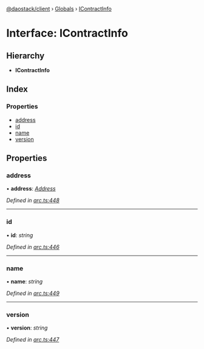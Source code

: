 [@daostack/client](../README.md) › [Globals](../globals.md) › [IContractInfo](icontractinfo.md)

# Interface: IContractInfo

## Hierarchy

* **IContractInfo**

## Index

### Properties

* [address](icontractinfo.md#address)
* [id](icontractinfo.md#id)
* [name](icontractinfo.md#name)
* [version](icontractinfo.md#version)

## Properties

###  address

• **address**: *[Address](../globals.md#address)*

*Defined in [arc.ts:448](https://github.com/daostack/client/blob/a635c74/src/arc.ts#L448)*

___

###  id

• **id**: *string*

*Defined in [arc.ts:446](https://github.com/daostack/client/blob/a635c74/src/arc.ts#L446)*

___

###  name

• **name**: *string*

*Defined in [arc.ts:449](https://github.com/daostack/client/blob/a635c74/src/arc.ts#L449)*

___

###  version

• **version**: *string*

*Defined in [arc.ts:447](https://github.com/daostack/client/blob/a635c74/src/arc.ts#L447)*
